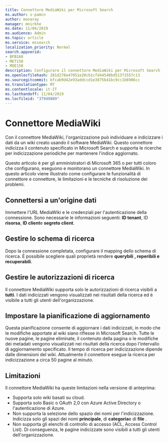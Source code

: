 ```yaml
---
title: Connettore MediaWiki per Microsoft Search
ms.author: v-pamcn
author: monaray
manager: mnirkhe
ms.date: 11/04/2019
ms.audience: Admin
ms.topic: article
ms.service: mssearch
localization_priority: Normal
search.appverid:
- BFB160
- MET150
- MOE150
description: Configurare il connettore MediaWiki per Microsoft Search
ms.openlocfilehash: 281d270a47051e20cb1cfd44540bd51371557c13
ms.sourcegitcommit: bfcab9d42e93addccd1e3875b41bc9cc1b6986cc
ms.translationtype: MT
ms.contentlocale: it-IT
ms.lasthandoff: 11/04/2019
ms.locfileid: "37949889"
---
```

# <a name="mediawiki-connector"></a>Connettore MediaWiki

Con il connettore MediaWiki, l'organizzazione può individuare e indicizzare i dati da un wiki creato usando il software MediaWiki. Questo connettore indicizza il contenuto specificato in Microsoft Search e supporta le ricerche per indicizzazione periodiche per mantenere l'indice aggiornato.

Questo articolo è per gli amministratori di Microsoft 365 o per tutti coloro che configurano, eseguono e monitorano un connettore MediaWiki. In questo articolo viene illustrato come configurare le funzionalità di connettore e connettore, le limitazioni e le tecniche di risoluzione dei problemi.

## <a name="connect-to-a-data-source"></a>Connettersi a un'origine dati
Immettere l'URL MediaWiki e le credenziali per l'autenticazione della connessione. Sono necessarie le informazioni seguenti: **ID tenant**, ID **risorsa**, **ID client**e **segreto client**.

## <a name="manage-the-search-schema"></a>Gestire lo schema di ricerca
Dopo la connessione completata, configurare il mapping dello schema di ricerca. È possibile scegliere quali proprietà rendere **querybili** **, reperibili e** **recuperabili**.

## <a name="manage-search-permissions"></a>Gestire le autorizzazioni di ricerca
Il connettore MediaWiki supporta solo le autorizzazioni di ricerca visibili a **tutti**. I dati indicizzati vengono visualizzati nei risultati della ricerca ed è visibile a tutti gli utenti dell'organizzazione.

## <a name="set-the-refresh-schedule"></a>Impostare la pianificazione di aggiornamento 
Questa pianificazione consente di aggiornare i dati indicizzati, in modo che le modifiche apportate al wiki siano riflesse in Microsoft Search. Tutte le nuove pagine, le pagine eliminate, il contenuto della pagina o le modifiche dei metadati vengono visualizzati nei risultati della ricerca dopo l'intervallo di aggiornamento specificato. Il tempo di ricerca per indicizzazione dipende dalle dimensioni del wiki. Attualmente il connettore esegue la ricerca per indicizzazione a circa 50 pagine al minuto.

## <a name="limitations"></a>Limitazioni 
Il connettore MediaWiki ha queste limitazioni nella versione di anteprima:
* Supporta solo wiki basati su cloud.
* Supporta solo Basic o OAuth 2,0 con Azure Active Directory o l'autenticazione di Azure.
* Non supporta la selezione dello spazio dei nomi per l'indicizzazione. Indicizza solo gli spazi dei nomi **principale**, di **categoria**e di **file** .
* Non supporta gli elenchi di controllo di accesso (ACL, Access Control List). Di conseguenza, le pagine indicizzate sono visibili a tutti gli utenti dell'organizzazione.
